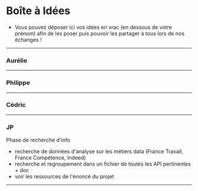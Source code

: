 # Boîte à Idées

- Vous pouvez déposer ici vos idées en vrac (en dessous de votre prénom) afin de les poser puis pouvoir les partager à tous lors de nos échanges !

---
### Aurélie

---
### Philippe


---
### Cédric


---
### JP
Phase de recherche d'info
-  recherche de données d'analyse sur les métiers data (France Travail, France Compétence, Indeed)
-  recherche et regroupement dans un fichier de toutes les API pertinentes + doc
-  voir les ressources de l'énoncé du projet

---

